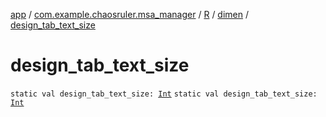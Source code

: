 [app](../../../index.md) / [com.example.chaosruler.msa_manager](../../index.md) / [R](../index.md) / [dimen](index.md) / [design_tab_text_size](.)

# design_tab_text_size

`static val design_tab_text_size: `[`Int`](https://kotlinlang.org/api/latest/jvm/stdlib/kotlin/-int/index.html)
`static val design_tab_text_size: `[`Int`](https://kotlinlang.org/api/latest/jvm/stdlib/kotlin/-int/index.html)